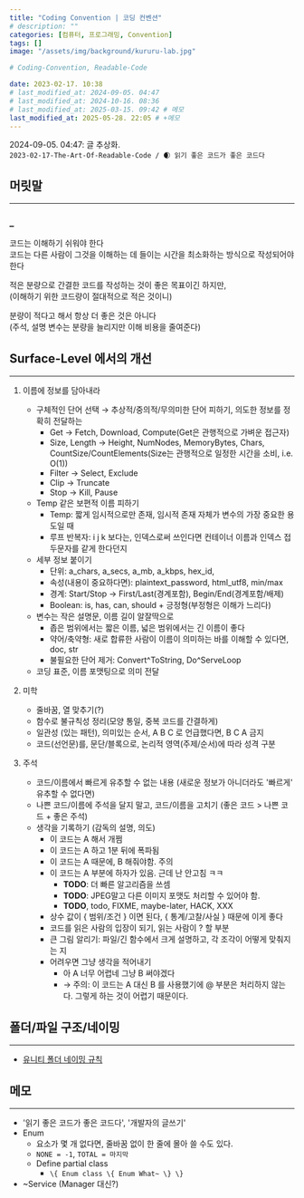 ```yaml
---
title: "Coding Convention | 코딩 컨벤션"
# description: ""
categories: [컴퓨터, 프로그래밍, Convention]
tags: []
image: "/assets/img/background/kururu-lab.jpg"

# Coding-Convention, Readable-Code

date: 2023-02-17. 10:38
# last_modified_at: 2024-09-05. 04:47
# last_modified_at: 2024-10-16. 08:36
# last_modified_at: 2025-03-15. 09:42 # 메모
last_modified_at: 2025-05-28. 22:05 # +메모
---
```


2024-09-05. 04:47: 글 추상화.  
`2023-02-17-The-Art-Of-Readable-Code / 🌒 읽기 좋은 코드가 좋은 코드다`  

## 머릿말

---

### _

코드는 이해하기 쉬워야 한다  
코드는 다른 사람이 그것을 이해하는 데 들이는 시간을 최소화하는 방식으로 작성되어야 한다  

적은 분량으로 간결한 코드를 작성하는 것이 좋은 목표이긴 하지만,  
(이해하기 위한 코드량이 절대적으로 적은 것이니)  

분량이 적다고 해서 항상 더 좋은 것은 아니다  
(주석, 설명 변수는 분량을 늘리지만 이해 비용을 줄여준다)  

## Surface-Level 에서의 개선

---

1. 이름에 정보를 담아내라
   - 구체적인 단어 선택 → 추상적/중의적/무의미한 단어 피하기, 의도한 정보를 정확히 전달하는
     - Get → Fetch, Download, Compute(Get은 관행적으로 가벼운 접근자)
     - Size, Length → Height, NumNodes, MemoryBytes, Chars, CountSize/CountElements(Size는 관행적으로 일정한 시간을 소비, i.e. O(1))
     - Filter → Select, Exclude
     - Clip → Truncate
     - Stop → Kill, Pause
   - Temp 같은 보편적 이름 피하기
     - Temp: 짧게 임시적으로만 존재, 임시적 존재 자체가 변수의 가장 중요한 용도일 때
     - 루프 반복자: i j k 보다는, 인덱스로써 쓰인다면 컨테이너 이름과 인덱스 접두문자를 같게 한다던지
   - 세부 정보 붙이기
     - 단위: a_chars, a_secs, a_mb, a_kbps, hex_id,
     - 속성(내용이 중요하다면): plaintext_password, html_utf8, min/max
     - 경계: Start/Stop → First/Last(경계포함), Begin/End(경계포함/배제)
     - Boolean: is, has, can, should + 긍정형(부정형은 이해가 느리다)
   - 변수는 작은 설명문, 이름 길이 알잘딱으로
     - 좁은 범위에서는 짧은 이름, 넓은 범위에서는 긴 이름이 좋다
     - 약어/축약형: 새로 합류한 사람이 이름이 의미하는 바를 이해할 수 있다면, doc, str
     - 불필요한 단어 제거: Convert^ToString, Do^ServeLoop
   - 코딩 표준, 이름 포맷팅으로 의미 전달

2. 미학
   - 줄바꿈, 열 맞추기(?)
   - 함수로 불규칙성 정리(모양 통일, 중복 코드를 간결하게)
   - 일관성 (있는 패턴), 의미있는 순서, A B C 로 언급했다면, B C A 금지
   - 코드(선언문)를, 문단/블록으로, 논리적 영역(주제/순서)에 따라 성격 구분

3. 주석
   - 코드/이름에서 빠르게 유추할 수 없는 내용 (새로운 정보가 아니더라도 '빠르게' 유추할 수 없다면)
   - 나쁜 코드/이름에 주석을 달지 말고, 코드/이름을 고치기 (좋은 코드 > 나쁜 코드 + 좋은 주석)
   - 생각을 기록하기 (감독의 설명, 의도)
     - 이 코드는 A 해서 개쩜
     - 이 코드는 A 하고 1분 뒤에 폭파됨
     - 이 코드는 A 때문에, B 해줘야함. 주의
     - 이 코드는 A 부분에 하자가 있음. 근데 난 안고침 ㅋㅋ
       - **TODO**: 더 빠른 알고리즘을 쓰셈
       - **TODO**: JPEG말고 다른 이미지 포맷도 처리할 수 있어야 함.
       - **TODO**, todo, FIXME, maybe-later, HACK, XXX
     - 상수 값이 { 범위/조건 } 이면 된다, { 통계/고찰/사실 } 때문에 이게 좋다
     - 코드를 읽은 사람의 입장이 되기, 읽는 사람이 ? 할 부분
     - 큰 그림 알리기: 파일/긴 함수에서 크게 설명하고, 각 조각이 어떻게 맞춰지는 지
     - 어려우면 그냥 생각을 적어내기
       - 아 A 너무 어렵네 그냥 B 써야겠다
       - → 주의: 이 코드는 A 대신 B 를 사용했기에 @ 부분은 처리하지 않는다. 그렇게 하는 것이 어렵기 때문이다.

## 폴더/파일 구조/네이밍

---

- [유니티 폴더 네이밍 규칙](https://x.com/U2tyDragon/status/1771204321226498417)

## 메모

---

- '읽기 좋은 코드가 좋은 코드다', '개발자의 글쓰기'
- Enum
  - 요소가 몇 개 없다면, 줄바꿈 없이 한 줄에 몰아 쓸 수도 있다.
  - `NONE = -1`, `TOTAL = 마지막`
  - Define partial class
    - `\{ Enum class \{ Enum What~ \} \}`
- ~Service (Manager 대신?)
